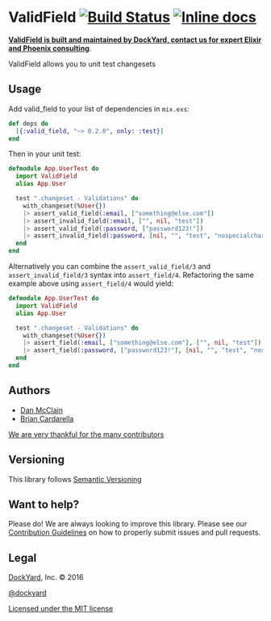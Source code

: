 # ValidField [![Build Status](https://travis-ci.org/DockYard/valid_field.svg?branch=master)](https://travis-ci.org/DockYard/valid_field) [![Inline docs](http://inch-ci.org/github/dockyard/valid_field.svg?branch=master)](http://inch-ci.org/github/dockyard/valid_field)

**[ValidField is built and maintained by DockYard, contact us for expert Elixir and Phoenix consulting](https://dockyard.com/phoenix-consulting)**.

ValidField allows you to unit test changesets

## Usage

Add valid_field to your list of dependencies in `mix.exs`:

```elixir
def deps do
  [{:valid_field, "~> 0.2.0", only: :test}]
end
```

Then in your unit test:

```elixir
defmodule App.UserTest do
  import ValidField
  alias App.User

  test ".changeset - Validations" do
    with_changeset(%User{})
    |> assert_valid_field(:email, ["something@else.com"])
    |> assert_invalid_field(:email, ["", nil, "test"])
    |> assert_valid_field(:password, ["password123!"])
    |> assert_invalid_field(:password, [nil, "", "test", "nospecialcharacters1", "nonumber!"])
  end
end
```

Alternatively you can combine the `assert_valid_field/3` and
`assert_invalid_field/3` syntax into `assert_field/4`. Refactoring the
same example above using `assert_field/4` would yield:

```elixir
defmodule App.UserTest do
  import ValidField
  alias App.User

  test ".changeset - Validations" do
    with_changeset(%User{})
    |> assert_field(:email, ["something@else.com"], ["", nil, "test"])
    |> assert_field(:password, ["password123!"], [nil, "", "test", "nospecialcharacters1", "nonumber!"])
  end
end
```

## Authors

* [Dan McClain](http://twitter.com/_danmcclain)
* [Brian Cardarella](http://twitter.com/bcardarella)

[We are very thankful for the many contributors](https://github.com/DockYard/valid_field/graphs/contributors)

## Versioning

This library follows [Semantic Versioning](http://semver.org)

## Want to help?

Please do! We are always looking to improve this library. Please see our
[Contribution Guidelines](https://github.com/DockYard/valid_field/blob/master/CONTRIBUTING.md)
on how to properly submit issues and pull requests.

## Legal

[DockYard](http://dockyard.com/), Inc. &copy; 2016

[@dockyard](http://twitter.com/DockYard)

[Licensed under the MIT license](http://www.opensource.org/licenses/mit-license.php)
